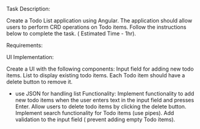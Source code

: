 Task Description:

Create a Todo List application using Angular. The application should allow users to perform CRD operations on Todo items. Follow the instructions below to complete the task.
( Estimated Time - 1hr).

Requirements:

UI Implementation:

Create a UI with the following components:
Input field for adding new todo items.
List to display existing todo items.
Each Todo item should have a delete button to remove it.
  
* use JSON for handling list
Functionality:
Implement functionality to add new todo items when the user enters text in the input field and presses Enter.
Allow users to delete todo items by clicking the delete button.
Implement search functionality for Todo items (use pipes).
Add validation to the input field ( prevent adding empty Todo items).
